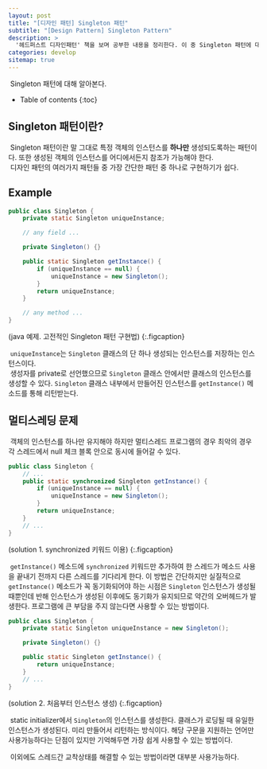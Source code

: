 ```yaml
---
layout: post
title: "[디자인 패턴] Singleton 패턴"
subtitle: "[Design Pattern] Singleton Pattern"
description: >
  '헤드퍼스트 디자인패턴' 책을 보며 공부한 내용을 정리한다. 이 중 Singleton 패턴에 대해 알아본다.
categories: develop
sitemap: true
---
```


&nbsp;Singleton 패턴에 대해 알아본다.


* Table of contents
{:toc}

## Singleton 패턴이란?

&nbsp;Singleton 패턴이란 말 그대로 특정 객체의 인스턴스를 **하나만** 생성되도록하는 패턴이다. 또한 생성된 객체의 인스턴스를 어디에서든지 참조가 가능해야 한다.  
&nbsp;디자인 패턴의 여러가지 패턴들 중 가장 간단한 패턴 중 하나로 구현하기가 쉽다.

## Example
~~~java
public class Singleton {
    private static Singleton uniqueInstance;

    // any field ...

    private Singleton() {}

    public static Singleton getInstance() {
        if (uniqueInstance == null) {
            uniqueInstance = new Singleton();
        }
        return uniqueInstance;
    }

    // any method ...
}
~~~
(java 예제. 고전적인 Singleton 패턴 구현법)
{:.figcaption}

&nbsp;`uniqueInstance`는 `Singleton` 클래스의 단 하나 생성되는 인스턴스를 저장하는 인스턴스이다.  
&nbsp;생성자를 private로 선언했으므로 `Singleton` 클래스 안에서만 클래스의 인스턴스를 생성할 수 있다. `Singleton` 클래스 내부에서 만들어진 인스턴스를 `getInstance()` 메소드를 통해 리턴받는다.

## 멀티스레딩 문제
&nbsp;객체의 인스턴스를 하나만 유지해야 하지만 멀티스레드 프로그램의 경우 최악의 경우 각 스레드에서 null 체크 블록 안으로 동시에 들어갈 수 있다.

~~~java
public class Singleton {
    // ...
    public static synchronized Singleton getInstance() {
        if (uniqueInstance == null) {
            uniqueInstance = new Singleton();
        }
        return uniqueInstance;
    }
    // ...
}
~~~
(solution 1. synchronized 키워드 이용)
{:.figcaption}

&nbsp;`getInstance()` 메소드에 `synchronized` 키워드만 추가하여 한 스레드가 메소드 사용을 끝내기 전까지 다른 스레드를 기다리게 한다. 이 방법은 간단하지만 실질적으로 `getInstance()` 메소드가 꼭 동기화되어야 하는 시점은 `Singleton` 인스턴스가 생성될 때뿐인데 반해 인스턴스가 생성된 이후에도 동기화가 유지되므로 약간의 오버헤드가 발생한다. 프로그램에 큰 부담을 주지 않는다면 사용할 수 있는 방법이다.  

~~~java
public class Singleton {
    private static Singleton uniqueInstance = new Singleton();

    private Singleton() {}

    public static Singleton getInstance() {
        return uniqueInstance;
    }
    // ...
}
~~~
(solution 2. 처음부터 인스턴스 생성)
{:.figcaption}

&nbsp;static initializer에서 `Singleton`의 인스턴스를 생성한다. 클래스가 로딩될 때 유일한 인스턴스가 생성된다. 미리 만들어서 리턴하는 방식이다. 해당 구문을 지원하는 언어만 사용가능하다는 단점이 있지만 기억해두면 가장 쉽게 사용할 수 있는 방법이다.

&nbsp;이외에도 스레드간 교착상태를 해결할 수 있는 방법이라면 대부분 사용가능하다.